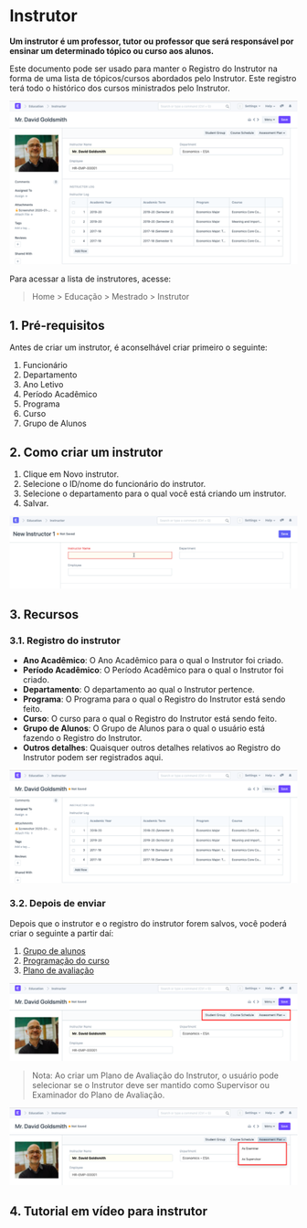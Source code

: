 # Instrutor



**Um instrutor é um professor, tutor ou professor que será responsável por ensinar um determinado tópico ou curso aos alunos.**


Este documento pode ser usado para manter o Registro do Instrutor na forma de uma lista de tópicos/cursos abordados pelo Instrutor. Este registro terá todo o histórico dos cursos ministrados pelo Instrutor.


![Instructor](/files/education-instructor-1.png)


Para acessar a lista de instrutores, acesse:


> Home > Educação > Mestrado > Instrutor


## 1. Pré-requisitos


Antes de criar um instrutor, é aconselhável criar primeiro o seguinte:


1. Funcionário
2. Departamento
3. Ano Letivo
4. Período Acadêmico
5. Programa
6. Curso
7. Grupo de Alunos


## 2. Como criar um instrutor


1. Clique em Novo instrutor.
2. Selecione o ID/nome do funcionário do instrutor.
3. Selecione o departamento para o qual você está criando um instrutor.
4. Salvar.


![Instructor](/files/education-instructor.gif)


## 3. Recursos


### 3.1. Registro do instrutor


* **Ano Acadêmico**: O Ano Acadêmico para o qual o Instrutor foi criado.
* **Período Acadêmico**: O Período Acadêmico para o qual o Instrutor foi criado.
* **Departamento**: O departamento ao qual o Instrutor pertence.
* **Programa**: O Programa para o qual o Registro do Instrutor está sendo feito.
* **Curso**: O curso para o qual o Registro do Instrutor está sendo feito.
* **Grupo de Alunos**: O Grupo de Alunos para o qual o usuário está fazendo o Registro do Instrutor.
* **Outros detalhes**: Quaisquer outros detalhes relativos ao Registro do Instrutor podem ser registrados aqui.


![Instructor](/files/education-instructor-2.png)


### 3.2. Depois de enviar


Depois que o instrutor e o registro do instrutor forem salvos, você poderá criar o seguinte a partir daí:


1. [Grupo de alunos](/docs/pt/education/student-group)
2. [Programação do curso](/docs/pt/education/course-schedule)
3. [Plano de avaliação](/docs/pt/education/assessment_plan)


![Instructor](/files/education-instructor-3.png)


> Nota: Ao criar um Plano de Avaliação do Instrutor, o usuário pode selecionar se o Instrutor deve ser mantido como Supervisor ou Examinador do Plano de Avaliação.


![Instructor](/files/education-instructor-4.png)


## 4. Tutorial em vídeo para instrutor









